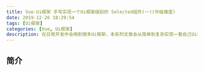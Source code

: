 ```yaml
---
title: Vue-Ui框架 手写实现一个Ui框架级别的 Selected组件(一)(中级难度)
date: 2019-12-26 18:29:54
tags: [Ui框架]
categories: [Vue, Ui框架]
description: 在日常开发中会用到很多Ui框架，本系列文章会从简单到复杂实现一套自己Ui框架。本篇文章中从0开始手写一个Ui框架级别的Selected组件。
---
```


## 简介
